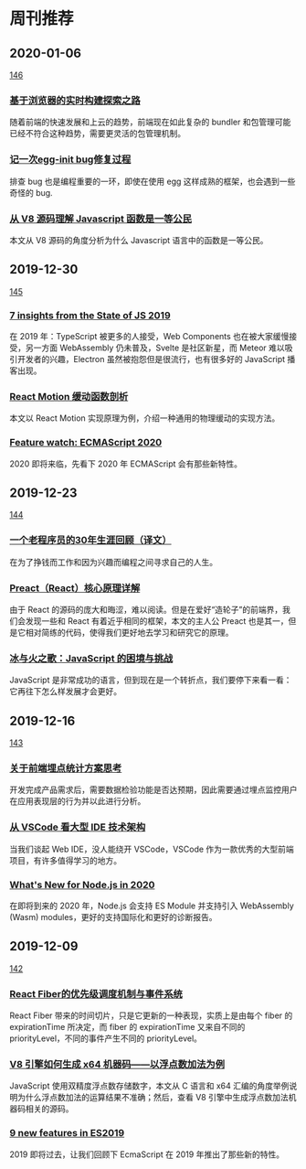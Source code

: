 # 周刊推荐

## 2020-01-06

[146](https://github.com/CtripFE/fe-weekly/issues/146)

### [基于浏览器的实时构建探索之路](https://mp.weixin.qq.com/s/Gl2Yc34cpdbFIRjL-qYwGg)

随着前端的快速发展和上云的趋势，前端现在如此复杂的 bundler 和包管理可能已经不符合这种趋势，需要更灵活的包管理机制。

### [记一次egg-init bug修复过程](https://zhuanlan.zhihu.com/p/96208304)

排查 bug 也是编程重要的一环，即使在使用 egg 这样成熟的框架，也会遇到一些奇怪的 bug.

### [从 V8 源码理解 Javascript 函数是一等公民](https://zhuanlan.zhihu.com/p/101132637)

本文从 V8 源码的角度分析为什么 Javascript 语言中的函数是一等公民。

## 2019-12-30

[145](https://github.com/CtripFE/fe-weekly/issues/145)

### [7 insights from the State of JS 2019](https://changelog.com/posts/7-insights-from-the-state-of-js-2019)

在 2019 年：TypeScript 被更多的人接受，Web Components 也在被大家缓慢接受，另一方面 WebAssembly 仍未普及，Svelte 是社区新星，而 Meteor 难以吸引开发者的兴趣，Electron 虽然被抱怨但是很流行，也有很多好的 JavaScript 播客出现。

### [React Motion 缓动函数剖析](https://zhuanlan.zhihu.com/p/20458251)

本文以 React Motion 实现原理为例，介绍一种通用的物理缓动的实现方法。

### [Feature watch: ECMAScript 2020](https://2ality.com/2019/12/ecmascript-2020.html?utm_source=ESnextNews.com&utm_medium=Weekly+Newsletter&utm_campaign=2019-12-24)

2020 即将来临，先看下 2020 年 ECMAScript 会有那些新特性。

## 2019-12-23

[144](https://github.com/CtripFE/fe-weekly/issues/144)

### [一个老程序员的30年生涯回顾（译文）](http://www.ruanyifeng.com/blog/2019/12/30-years-software-career.html)

在为了挣钱而工作和因为兴趣而编程之间寻求自己的人生。

### [Preact（React）核心原理详解](https://zhuanlan.zhihu.com/p/97047014)

由于 React 的源码的庞大和晦涩，难以阅读。但是在爱好“造轮子”的前端界，我们会发现一些和 React 有着近乎相同的框架，本文的主人公 Preact 也是其一，但是它相对简练的代码，使得我们更好地去学习和研究它的原理。

### [冰与火之歌：JavaScript 的困境与挑战](https://www.infoq.cn/article/3P1Watv3Iys9LJkAHZaW?utm_source=weibo&utm_medium=infoq&utm_campaign=newinfoq&utm_content=1220bing)

JavaScript 是非常成功的语言，但到现在是一个转折点，我们要停下来看一看：它再往下怎么样发展才会更好。

## 2019-12-16

[143](https://github.com/CtripFE/fe-weekly/issues/143)

### [关于前端埋点统计方案思考](https://mp.weixin.qq.com/s/WxdsCpl52Kh7UqZf0oi2aw)

开发完成产品需求后，需要数据检验功能是否达预期，因此需要通过埋点监控用户在应用表现层的行为并以此进行分析。

### [从 VSCode 看大型 IDE 技术架构](https://zhuanlan.zhihu.com/p/96041706)

当我们谈起 Web IDE，没人能绕开 VSCode，VSCode 作为一款优秀的大型前端项目，有许多值得学习的地方。

### [What's New for Node.js in 2020](https://developer.okta.com/blog/2019/12/04/whats-new-nodejs-2020)

在即将到来的 2020 年，Node.js 会支持 ES Module 并支持引入 WebAssembly (Wasm) modules，更好的支持国际化和更好的诊断报告。

## 2019-12-09

[142](https://github.com/CtripFE/fe-weekly/issues/142)

### [React Fiber的优先级调度机制与事件系统](https://zhuanlan.zhihu.com/p/95443185)

React Fiber 带来的时间切片，只是它更新的一种表现，实质上是由每个 fiber 的 expirationTime 所决定，而 fiber 的 expirationTime 又来自不同的 priorityLevel，不同的事件产生不同的 priorityLevel。

### [V8 引擎如何生成 x64 机器码——以浮点数加法为例](https://zhuanlan.zhihu.com/p/93835502)

JavaScript 使用双精度浮点数存储数字，本文从 C 语言和 x64 汇编的角度举例说明为什么浮点数加法的运算结果不准确；然后，查看 V8 引擎中生成浮点数加法机器码相关的源码。

### [9 new features in ES2019](https://javascript.christmas/2019/7)

2019 即将过去，让我们回顾下 EcmaScript 在 2019 年推出了那些新的特性。
